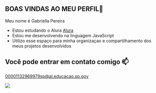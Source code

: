 ## BOAS VINDAS AO MEU PERFIL👋

Meu nome é Gabriella Pereira 

- Estou estudando o Alura [Alura](https://www.alura.com.br) 
- Estou me desenvolvendo na linguagem JavaScript
- Utilizo esse espaço para minha organizaçao e compartilhamento dos meus projetos desenvolvidos 

## Você pode entrar em contato comigo 📫
 
 00001132969979sp@al.educacao.sp.gov

![](https://media.tenor.com/90LqDXdZLloAAAAi/smirking-moana.gif)

